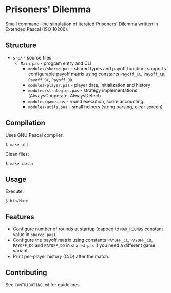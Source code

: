 # Prisoners' Dilemma

Small command-line simulation of iterated Prisoners' Dilemma written in Extended Pascal (ISO 10206).

## Structure
- `src/` - source files
    - `Main.pas` - program entry and CLI
        - `modules/shared.pas` - shared types and payoff function; supports configurable payoff matrix using constants `Payoff_CC`, `Payoff_CD`, `Payoff_DC`, `Payoff_DD`.
        - `modules/player.pas` - player data, initialization and history
        - `modules/strategies.pas` - strategy implementations (AlwaysCooperate, AlwaysDefect)
        - `modules/game.pas` - round execution, score accounting.
        - `modules/utils.pas` - small helpers (string parsing, clear screen)

## Compilation
Uses GNU Pascal compiler:

	$ make all

Clean files:

	$ make clean

## Usage
Execute:

	$ bin/Main

## Features
- Configure number of rounds at startup (capped to `MAX_ROUNDS` constant value in `shared.pas`).
- Configure the payoff matrix using constants `PAYOFF_CC`, `PAYOFF_CD`, `PAYOFF_DC` and `PAYOFF_DD` in `shared.pas` if you need a different game variant.
- Print per-player history (C/D) after the match.

## Contributing
See `CONTRIBUTING.md` for guidelines.